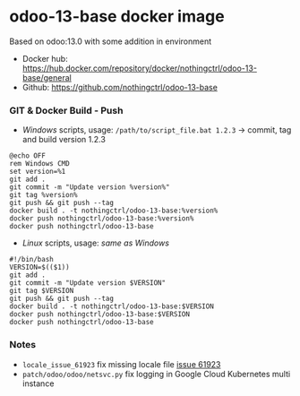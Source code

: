 # odoo-13-base docker image

Based on odoo:13.0 with some addition in environment

* Docker hub: https://hub.docker.com/repository/docker/nothingctrl/odoo-13-base/general
* Github: https://github.com/nothingctrl/odoo-13-base

### GIT & Docker Build - Push

* _Windows_ scripts, usage: `/path/to/script_file.bat 1.2.3` → commit, tag and build version 1.2.3
```
@echo OFF
rem Windows CMD
set version=%1
git add .
git commit -m "Update version %version%"
git tag %version%
git push && git push --tag
docker build . -t nothingctrl/odoo-13-base:%version%
docker push nothingctrl/odoo-13-base:%version%
docker push nothingctrl/odoo-13-base
```

* _Linux_ scripts, usage: _same as Windows_
```
#!/bin/bash
VERSION=$(($1))
git add .
git commit -m "Update version $VERSION"
git tag $VERSION
git push && git push --tag
docker build . -t nothingctrl/odoo-13-base:$VERSION
docker push nothingctrl/odoo-13-base:$VERSION
docker push nothingctrl/odoo-13-base
```

### Notes

* `locale_issue_61923` fix missing locale file [issue 61923](https://github.com/odoo/odoo/issues/61923)
* `patch/odoo/odoo/netsvc.py` fix logging in Google Cloud Kubernetes multi instance